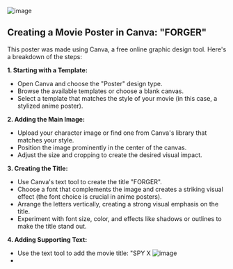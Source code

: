 ![image](https://github.com/user-attachments/assets/497e8b1b-f87b-4da2-8fc7-f8efae9802ba)
## Creating a Movie Poster in Canva: "FORGER"

This poster was made using Canva, a free online graphic design tool. Here's a breakdown of the steps:

**1. Starting with a Template:**

- Open Canva and choose the "Poster" design type.
- Browse the available templates or choose a blank canvas.
- Select a template that matches the style of your movie (in this case, a stylized anime poster).

**2. Adding the Main Image:**

- Upload your character image or find one from Canva's library that matches your style.
- Position the image prominently in the center of the canvas.
- Adjust the size and cropping to create the desired visual impact.

**3. Creating the Title:**

- Use Canva's text tool to create the title "FORGER".
- Choose a font that complements the image and creates a striking visual effect (the font choice is crucial in anime posters).
- Arrange the letters vertically, creating a strong visual emphasis on the title.
- Experiment with font size, color, and effects like shadows or outlines to make the title stand out.

**4. Adding Supporting Text:**

- Use the text tool to add the movie title: "SPY X
![image](https://github.com/user-attachments/assets/497e8b1b-f87b-4da2-8fc7-f8efae9802ba)
- 
